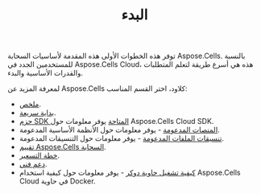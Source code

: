 ﻿---
title: البدء
second_title: Aspose.Cells Cloud Documen
type: docs
url: /ar/getting-started/
description: Aspose.Cells تدعم السحابة Excel لإنشاء وتحويل ودمج وتقسيم وحماية وتشغيل الكائن الداخلي وما إلى ذلك
weight: 10
kwords: Excel، Office كلاود، ريست API، جدول البيانات، PDF، CSV، Json، Markdwon، البدء
---
توفر هذه الخطوات الأولى هذه المقدمة لأساسيات السحابة Aspose.Cells. بالنسبة للمستخدمين الجدد في Aspose.Cells Cloud، هذه هي أسرع طريقة لتعلم المتطلبات والقدرات الأساسية والبدء.

لمعرفة المزيد عن Aspose.Cells كلاود، اختر القسم المناسب:

- [ملخص](/cells/ar/overview/).
- [بداية سريعة](/cells/ar/quickstart/).
- [حزم SDK المتاحة](/cells/ar/available-sdks/) يوفر معلومات حول Aspose.Cells Cloud SDK.
- [المنصات المدعومة](/cells/ar/supported-platforms/) - يوفر معلومات حول الأنظمة الأساسية المدعومة.
- [تنسيقات الملفات المدعومة](/cells/ar/supported-file-formats/) - يوفر معلومات حول التنسيقات المدعومة.
- [تقييم Aspose.Cells السحابة](/cells/ar/evaluate-aspose-cells/).
- [خطة التسعير](/cells/ar/pricing-plan/).
- [دعم فني](/cells/ar/technical-support/).
- [كيفية تشغيل حاوية دوكر](/cells/ar/how-to-run-docker-container/) - يوفر معلومات حول كيفية استخدام Aspose.Cells Cloud في حاوية Docker.
